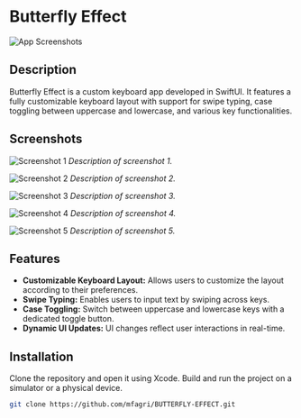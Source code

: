 # Butterfly Effect

![App Screenshots](screenshots.png)

## Description

Butterfly Effect is a custom keyboard app developed in SwiftUI. It features a fully customizable keyboard layout with support for swipe typing, case toggling between uppercase and lowercase, and various key functionalities.

## Screenshots

![Screenshot 1](screens/Simulator%20Screen%20Shot%20-%20iPhone%2012%20-%202024-07-02%20at%2000.02.51.png)
*Description of screenshot 1.*

![Screenshot 2](screens/Simulator%20Screen%20Shot%20-%20iPhone%2012%20-%202024-07-02%20at%2000.38.37.png)
*Description of screenshot 2.*

![Screenshot 3](screens/Simulator%20Screen%20Shot%20-%20iPhone%2012%20-%202024-07-02%20at%2001.04.01.png)
*Description of screenshot 3.*

![Screenshot 4](screens/Simulator%20Screen%20Shot%20-%20iPhone%2012%20-%202024-07-02%20at%2002.30.59.png)
*Description of screenshot 4.*

![Screenshot 5](screens/Simulator%20Screen%20Shot%20-%20iPhone%2012%20-%202024-07-02%20at%2003.53.56.png)
*Description of screenshot 5.*

## Features

- **Customizable Keyboard Layout:** Allows users to customize the layout according to their preferences.
- **Swipe Typing:** Enables users to input text by swiping across keys.
- **Case Toggling:** Switch between uppercase and lowercase keys with a dedicated toggle button.
- **Dynamic UI Updates:** UI changes reflect user interactions in real-time.

## Installation

Clone the repository and open it using Xcode. Build and run the project on a simulator or a physical device.

```bash
git clone https://github.com/mfagri/BUTTERFLY-EFFECT.git
